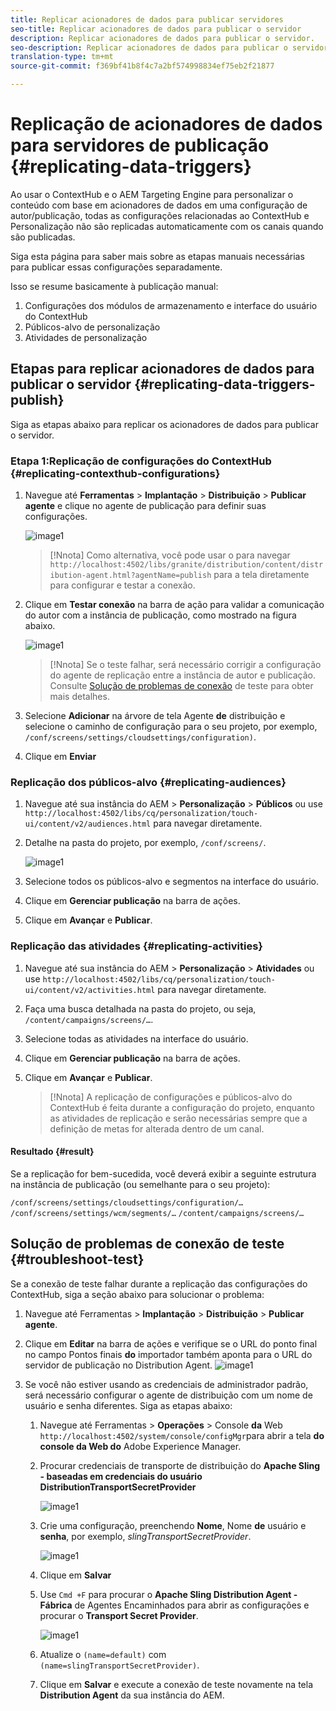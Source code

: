```yaml
---
title: Replicar acionadores de dados para publicar servidores
seo-title: Replicar acionadores de dados para publicar o servidor
description: Replicar acionadores de dados para publicar o servidor.
seo-description: Replicar acionadores de dados para publicar o servidor.
translation-type: tm+mt
source-git-commit: f369bf41b8f4c7a2bf574998834ef75eb2f21877

---
```



# Replicação de acionadores de dados para servidores de publicação {#replicating-data-triggers}

Ao usar o ContextHub e o AEM Targeting Engine para personalizar o conteúdo com base em acionadores de dados em uma configuração de autor/publicação, todas as configurações relacionadas ao ContextHub e Personalização não são replicadas automaticamente com os canais quando são publicadas.

Siga esta página para saber mais sobre as etapas manuais necessárias para publicar essas configurações separadamente.

Isso se resume basicamente à publicação manual:

1. Configurações dos módulos de armazenamento e interface do usuário do ContextHub
1. Públicos-alvo de personalização
1. Atividades de personalização

## Etapas para replicar acionadores de dados para publicar o servidor {#replicating-data-triggers-publish}

Siga as etapas abaixo para replicar os acionadores de dados para publicar o servidor.

### Etapa 1:Replicação de configurações do ContextHub {#replicating-contexthub-configurations}

1. Navegue até **Ferramentas** > **Implantação** > **Distribuição** > **Publicar agente** e clique no agente de publicação para definir suas configurações.

   ![image1](/help/user-guide/assets/replicating-triggers/replicating-triggers1.png)

   >[!Nnota]
   >Como alternativa, você pode usar o para navegar `http://localhost:4502/libs/granite/distribution/content/distribution-agent.html?agentName=publish` para a tela diretamente para configurar e testar a conexão.

1. Clique em **Testar conexão** na barra de ação para validar a comunicação do autor com a instância de publicação, como mostrado na figura abaixo.

   ![image1](/help/user-guide/assets/replicating-triggers/replicating-triggers2.png)

   >[!Nnota]
   >Se o teste falhar, será necessário corrigir a configuração do agente de replicação entre a instância de autor e publicação. Consulte [Solução de problemas de conexão](/help/user-guide/replicating-data-triggers.md#troubleshoot-test) de teste para obter mais detalhes.

1. Selecione **Adicionar** na árvore de tela Agente **de** distribuição e selecione o caminho de configuração para o seu projeto, por exemplo, `/conf/screens/settings/cloudsettings/configuration)`.

1. Clique em **Enviar**

### Replicação dos públicos-alvo {#replicating-audiences}

1. Navegue até sua instância do AEM > **Personalização** > **Públicos** ou use `http://localhost:4502/libs/cq/personalization/touch-ui/content/v2/audiences.html` para navegar diretamente.

1. Detalhe na pasta do projeto, por exemplo, `/conf/screens/`.

   ![image1](/help/user-guide/assets/replicating-triggers/replicating-triggers5.png)

1. Selecione todos os públicos-alvo e segmentos na interface do usuário.

1. Clique em **Gerenciar publicação** na barra de ações.

1. Clique em **Avançar** e **Publicar**.

### Replicação das atividades {#replicating-activities}

1. Navegue até sua instância do AEM > **Personalização** > **Atividades** ou use `http://localhost:4502/libs/cq/personalization/touch-ui/content/v2/activities.html` para navegar diretamente.

1. Faça uma busca detalhada na pasta do projeto, ou seja, `/content/campaigns/screens/…`.

1. Selecione todas as atividades na interface do usuário.

1. Clique em **Gerenciar publicação** na barra de ações.

1. Clique em **Avançar** e **Publicar**.

   > [!Nnota]
   >A replicação de configurações e públicos-alvo do ContextHub é feita durante a configuração do projeto, enquanto as atividades de replicação e serão necessárias sempre que a definição de metas for alterada dentro de um canal.

#### Resultado {#result}

Se a replicação for bem-sucedida, você deverá exibir a seguinte estrutura na instância de publicação (ou semelhante para o seu projeto):

`/conf/screens/settings/cloudsettings/configuration/…`
`/conf/screens/settings/wcm/segments/…`
`/content/campaigns/screens/…`

## Solução de problemas de conexão de teste {#troubleshoot-test}

Se a conexão de teste falhar durante a replicação das configurações do ContextHub, siga a seção abaixo para solucionar o problema:

1. Navegue até Ferramentas > **Implantação** > **Distribuição** > **Publicar agente**.

1. Clique em **Editar** na barra de ações e verifique se o URL do ponto final no campo Pontos finais **do** importador também aponta para o URL do servidor de publicação no Distribution Agent.
   ![image1](/help/user-guide/assets/replicating-triggers/replicating-triggers9.png)

1. Se você não estiver usando as credenciais de administrador padrão, será necessário configurar o agente de distribuição com um nome de usuário e senha diferentes.
Siga as etapas abaixo:

   1. Navegue até Ferramentas > **Operações** > Console **da** Web `http://localhost:4502/system/console/configMgr`para abrir a tela **do console da Web do** Adobe Experience Manager.

   1. Procurar credenciais de transporte de distribuição do **Apache Sling - baseadas em credenciais do usuário DistributionTransportSecretProvider**

      ![image1](/help/user-guide/assets/replicating-triggers/replicating-triggers6.png)

   1. Crie uma configuração, preenchendo **Nome**, Nome **de** usuário e **senha**, por exemplo, *slingTransportSecretProvider*.

      ![image1](/help/user-guide/assets/replicating-triggers/replicating-triggers7.png)

   1. Clique em **Salvar**

   1. Use `Cmd +F` para procurar o **Apache Sling Distribution Agent - Fábrica** de Agentes Encaminhados para abrir as configurações e procurar o **Transport Secret Provider**.

      ![image1](/help/user-guide/assets/replicating-triggers/replicating-triggers8.png)

   1. Atualize o `(name=default)` com `(name=slingTransportSecretProvider)`.

   1. Clique em **Salvar** e execute a conexão de teste novamente na tela **Distribution Agent** da sua instância do AEM.

